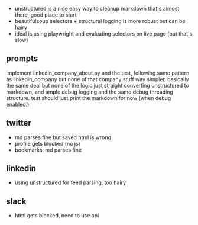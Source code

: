 - unstructured is a nice easy way to cleanup markdown that's almost there, good place to start
- beautifulsoup selectors + structural logging is more robust but can be hairy
- ideal is using playwright and evaluating selectors on live page (but that's slow)

## prompts

implement linkedin_company_about.py and the test, following same pattern as linkedin_company but none of that company stuff way simpler, basically the same deal but none of the logic just straight converting unstructured to markdown, and ample debug logging and the same debug threading structure. test should just print the markdown for now (when debug enabled.)

## twitter

- md parses fine but saved html is wrong
- profile gets blocked (no js)
- bookmarks: md parses fine

## linkedin

- using unstructured for feed parsing, too hairy

## slack

- html gets blocked, need to use api
